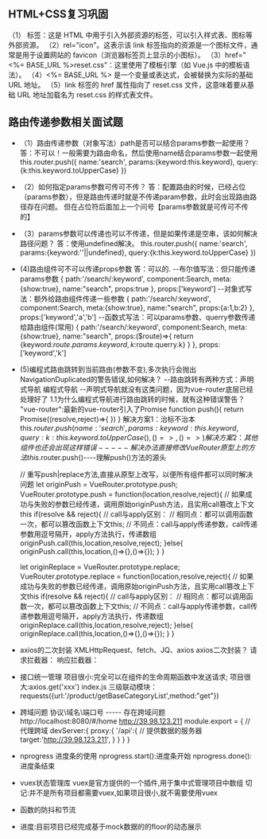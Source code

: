 ## HTML+CSS复习巩固
<link rel="icion" href="<%= BASE_URL %>reset.css">
    （1）<link> 标签：这是 HTML 中用于引入外部资源的标签，可以引入样式表、图标等外部资源。
    （2）rel="icon"。这表示该 link 标签指向的资源是一个图标文件，通常是用于设置网站的 favicon（浏览器标签页上显示的小图标）。
    （3）href="<%= BASE_URL %>reset.css"：这里使用了模板引擎（如 Vue.js 中的模板语法）。
    （4）<%= BASE_URL %> 是一个变量或表达式，会被替换为实际的基础 URL 地址。
    （5）link 标签的 href 属性指向了 reset.css 文件，这意味着要从基础 URL 地址加载名为 reset.css 的样式表文件。

## 路由传递参数相关面试题
* （1）路由传递参数（对象写法）path是否可以结合params参数一起使用？
    答：不可以！一般需要为路由命名，然后使用name结合params参数一起使用
    this.router.push({
        name:'search',
        params:{keyword:this.keyword},
        query:{k:this.keyword.toUpperCase}
    })

* （2）如何指定params参数可传可不传？
    答：配置路由的时候，已经占位（params参数），但是路由传递时就是不传递param参数，此时会出现路由路径存在问题。
        但在占位符后面加上一个问号【params参数就是可传可不传的】

* （3）params参数可以传递也可以不传递，但是如果传递是空串，该如何解决路径问题？
    答：使用undefined解决。
     this.router.push({
         name:'search',
        params:{keyword:''||undefined},
        query:{k:this.keyword.toUpperCase}
    })
* (4)路由组件可不可以传递props参数
    答：可以的.
    --布尔值写法：但只能传递params参数
    {
        path:'/search/:keyword',
        component:Search,
        meta:{show:true},
        name:"search",
        props:true
    },
    props:['keyword']
    --对象式写法：额外给路由组件传递一些参数
    {
        path:'/search/:keyword',
        component:Search,
        meta:{show:true},
        name:"search",
        props:{a:1,b:2}
    },
    props:['keyword','a','b']
    --函数式写法：可以params参数、querry参数传递给路由组件(常用)
    {
        path:'/search/:keyword',
        component:Search,
        meta:{show:true},
        name:"search",
        props:($route)=>{
            return {keyword:$route.params.keyword,k:$route.querry.k}
        }
    },
    props:['keyword','k']
* (5)编程式路由跳转到当前路由(参数不变),多次执行会抛出NavigationDuplicated的警告错误,如何解决？
--路由跳转有两种方式：声明式导航  编程式导航
--声明式导航就没有这类问题，因为vue-router底层已经处理好了
1.1为什么编程式导航进行路由跳转的时候，就有这种错误警告？
"vue-router":最新的vue-router引入了Promise
    function push(){
        return Promise((resolve,reject)=>{
        })
    }
    解决方案1：治标不治本
     this.$router.push({
        name:'search',
        params:{keyword:this.keyword},
        query:{k:this.keyword.toUpperCase()}
        },()=>{},()=>{}
    )
    解决方案2：其他组件也还会出现这样错误-----解决办法直接修改VueRouter原型上的方法
              this.$router.push()----理解push()方法的源头

    // 重写push|replace方法,直接从原型上改写，以便所有组件都可以同时解决问题
    let originPush = VueRouter.prototype.push;
    VueRouter.prototype.push = function(location,resolve,reject){
        // 如果成功与失败的参数已经传递，调用原始originPush方法，且实用call篡改上下文this
        if(resolve && reject){
            // call与apply区别：
            // 相同点：都可以调用函数一次，都可以篡改函数上下文this;
            // 不同点：call与apply传递参数，call传递参数用逗号隔开，apply方法执行，传递数组
            originPush.call(this,location,resolve,reject);
        }else{
            originPush.call(this,location,()=>{},()=>{});
        }
    }

    let originReplace = VueRouter.prototype.replace;
    VueRouter.prototype.replace = function(location,resolve,reject){
        // 如果成功与失败的参数已经传递，调用原始originPush方法，且实用call篡改上下文this
        if(resolve && reject){
            // call与apply区别：
            // 相同点：都可以调用函数一次，都可以篡改函数上下文this;
            // 不同点：call与apply传递参数，call传递参数用逗号隔开，apply方法执行，传递数组
            originReplace.call(this,location,resolve,reject);
        }else{
            originReplace.call(this,location,()=>{},()=>{});
        }
    }

* axios的二次封装
XMLHttpRequest、fetch、JQ、axios
axios二次封装？
请求拦截器：
响应拦截器：

* 接口统一管理
项目很小:完全可以在组件的生命周期函数中发送请求;
项目很大:axios.get('xxx')
index.js
三级联动模块：requests({url:'/product/getBaseCategoryList',method:"get"})

* 跨域问题
协议\域名\端口号  ----- 存在跨域问题
http://localhost:8080/#/home
http://39.98.123.211
module.export = {
// 代理跨域
    devServer:{
        proxy:{
            '/api':{
                // 提供数据的服务器
                target:'http://39.98.123.211',
            }
        }
    }
}
  
* nprogress 进度条的使用
nprogress.start():进度条开始
nprogress.done():进度条结束

* vuex状态管理库
vuex是官方提供的一个插件,用于集中式管理项目中数组
切记:并不是所有项目都需要vuex,如果项目很小,就不需要使用vuex

* 函数的防抖和节流

* 进度:目前项目已经完成基于mock数据的的floor的动态展示
